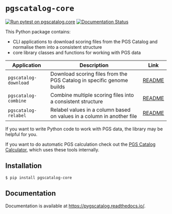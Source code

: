 # `pgscatalog-core`

[![Run pytest on pgscatalog.core](https://github.com/PGScatalog/pygscatalog/actions/workflows/core-pytest.yml/badge.svg)](https://github.com/PGScatalog/pygscatalog/actions/workflows/core-pytest.yml)
[![Documentation Status](https://readthedocs.org/projects/pygscatalog/badge/?version=latest)](https://pygscatalog.readthedocs.io/en/latest/autoapi/pgscatalog/corelib/index.html)

This Python package contains:

* CLI applications to download scoring files from the PGS Catalog and normalise them into a consistent structure
* core library classes and functions for working with PGS data

| Application           | Description                                                            | Link                                                                               |
|-----------------------|------------------------------------------------------------------------|------------------------------------------------------------------------------------|
| `pgscatalog-download` | Download scoring files from the PGS Catalog in specific genome builds  | [README](https://pygscatalog.readthedocs.io/en/latest/how-to/guides/download.html) |
| `pgscatalog-combine`  | Combine multiple scoring files into a consistent structure             | [README](https://pygscatalog.readthedocs.io/en/latest/how-to/guides/combine.html)  |
| `pgscatalog-relabel`  | Relabel values in a column based on values in a column in another file | [README](README.md)                                                |

If you want to write Python code to work with PGS data, the library may be helpful for you.

If you want to do automatic PGS calculation check out the [PGS Catalog Calculator](https://github.com/PGScatalog/pgsc_calc), which uses these tools internally.

## Installation 

```
$ pip install pgscatalog-core
```

## Documentation

Documentation is available at https://pygscatalog.readthedocs.io/.

